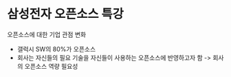 # 삼성전자 오픈소스 특강
오픈소스에 대한 기업 관점 변화
- 갤럭시 SW의 80%가 오픈소스
- 회사는 자신들의 필요 기술을 자신들이 사용하는 오픈소스에 반영하고자 함 -> 회사의 오픈소스 역량 필요성


